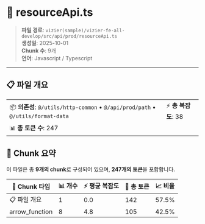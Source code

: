 # 📄 resourceApi.ts

> **파일 경로**: `vizier(sample)/vizier-fe-all-develop/src/api/prod/resourceApi.ts`  
> **생성일**: 2025-10-01  
> **Chunk 수**: 9개  
> **언어**: Javascript / Typescript
---


## 📋 파일 개요

| | |
|--|--|
| 📦 **의존성**: `@/utils/http-common` • `@/api/prod/path` • `@/utils/format-data` | ⚡ **총 복잡도**: 38 |
| 📊 **총 토큰 수**: 247 |  |






## 🧩 Chunk 요약

이 파일은 총 **9개의 chunk**로 구성되어 있으며, **247개의 토큰**을 포함합니다.

| 🧩 Chunk 타입 | 📊 개수 | ⚡ 평균 복잡도 | 📝 총 토큰 | 📈 비율 |
|---------------|--------|-------------|----------|--------|
| 📋 파일 개요 | 1 | 0.0 | 142 | 57.5% |
| arrow_function | 8 | 4.8 | 105 | 42.5% |

